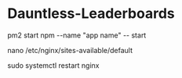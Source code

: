# Dauntless-Leaderboards

pm2 start npm --name "app name" -- start

nano /etc/nginx/sites-available/default

sudo systemctl restart nginx